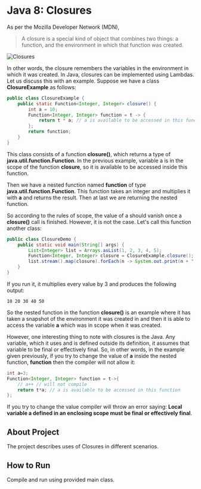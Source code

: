 # Java 8: Closures
As per the Mozilla Developer Network (MDN),

> A closure is a special kind of object that combines two things: a function, and the environment in which that function was created.  

![Closures](https://github.com/amanver16/ebooks_cheatsheets/blob/master/Images/Closures%20Java%208.jpg)  

In other words, the closure remembers the variables in the environment in which it was created. In Java, closures can be implemented using Lambdas. Let us discuss this with an example. Suppose we have a class **ClosureExample** as follows: 

```Java
public class ClosureExample {
    public static Function<Integer, Integer> closure() {
        int a = 10;
        Function<Integer, Integer> function = t -> {
            return t * a; // a is available to be accessed in this function
        };
        return function;
    }
}
```

This class consists of a function **closure()**, which returns a type of **java.util.function.Function**. In the previous example, variable a is in the scope of the function **closure**, so it is available to be accessed inside this function.  

Then we have a nested function named **function** of type **java.util.function.Function**. This function takes an integer and multiplies it with **a** and returns the result. Then at last we are returning the nested function.  

So according to the rules of scope, the value of a should vanish once a **closure()** call is finished. However, it is not the case. Let's call this function another class:

```Java
public class ClosureDemo {
    public static void main(String[] args) {
        List<Integer> list = Arrays.asList(1, 2, 3, 4, 5);
        Function<Integer, Integer> closure = ClosureExample.closure();
        list.stream().map(closure).forEach(n -> System.out.print(n + " "));
    }
}
```  

If you run it, it multiplies every value by 3 and produces the following output:  

```Text
10 20 30 40 50
```

So the nested function in the function **closure()** is an example where it has taken a snapshot of the environment it was created in and then it is able to access the variable **a** which was in scope when it was created.  

However, one interesting thing to note with closures is the Java. Any variable, which it uses and is defined outside its definition, it assumes that variable to be final or effectively final. So, in other words, in the example given previously, if you try to change the value of **a** inside the nested function, **function** then the compiler  will not allow it:  

```Java
int a=3;
Function<Integer, Integer> function = t->{
    // a++ // will not compile
    return t*a; // a is available to be accessed in this function
};
```

If you try to change the value compiler will throw an error saying: **Local variable a defined in an enclosing scope must be final or effectively final**.

## About Project
The project describes uses of Closures in different scenarios.  

## How to Run 
Compile and run using provided main class.